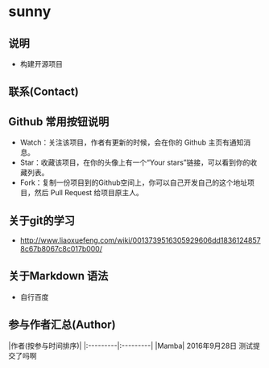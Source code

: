 # sunny

## 说明

- 构建开源项目


## 联系(Contact)


## Github 常用按钮说明

- Watch：关注该项目，作者有更新的时候，会在你的 Github 主页有通知消息。
- Star：收藏该项目，在你的头像上有一个“Your stars”链接，可以看到你的收藏列表。
- Fork：复制一份项目到的Github空间上，你可以自己开发自己的这个地址项目，然后 Pull Request 给项目原主人。

## 关于git的学习
- <http://www.liaoxuefeng.com/wiki/0013739516305929606dd18361248578c67b8067c8c017b000/>

## 关于Markdown  语法
- 自行百度

## 参与作者汇总(Author)

|作者(按参与时间排序)|
|:---------|:---------|
|Mamba| 2016年9月28日
测试提交了吗啊

